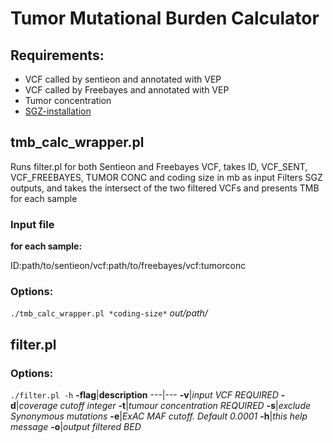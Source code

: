 # Tumor Mutational Burden Calculator

## Requirements:
* VCF called by sentieon and annotated with VEP
* VCF called by Freebayes and annotated with VEP
* Tumor concentration
* [SGZ-installation](https://github.com/jsunfmi/SGZ)


## **tmb_calc_wrapper.pl**
Runs filter.pl for both Sentieon and Freebayes VCF, takes ID, VCF_SENT, VCF_FREEBAYES, TUMOR CONC and coding size in mb as input
Filters SGZ outputs, and takes the intersect of the two filtered VCFs and presents TMB for each sample

### Input file
**for each sample:**

ID:path/to/sentieon/vcf:path/to/freebayes/vcf:tumorconc

### Options:

`./tmb_calc_wrapper.pl *coding-size*` *out/path/*

## **filter.pl**

### Options:

`./filter.pl -h`
**-flag**|**description**
---|---
**-v**|*input VCF REQUIRED*
**-d**|*coverage cutoff *integer**
**-t**|*tumour concentration *REQUIRED**
**-s**|*exclude Synonymous mutations*
**-e**|*ExAC MAF cutoff. Default 0.0001*
**-h**|*this help message*
**-o**|*output filtered BED*

